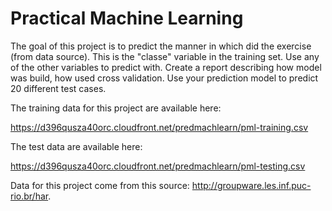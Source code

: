 # Practical Machine Learning

The goal of this project is to predict the manner in which did the exercise (from data source). This is the "classe" variable in the training set. Use any of the other variables to predict with. Create a report describing how model was build, how used cross validation. Use your prediction model to predict 20 different test cases.

The training data for this project are available here:

https://d396qusza40orc.cloudfront.net/predmachlearn/pml-training.csv

The test data are available here:

https://d396qusza40orc.cloudfront.net/predmachlearn/pml-testing.csv

Data for this project come from this source: http://groupware.les.inf.puc-rio.br/har.
